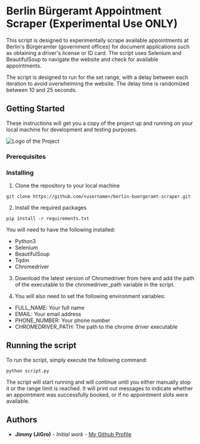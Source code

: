 # Berlin Bürgeramt Appointment Scraper (Experimental Use ONLY)

This script is designed to experimentally scrape available appointments at Berlin's Bürgeramter (government offices) for document applications such as obtaining a driver's license or ID card. The script uses Selenium and BeautifulSoup to navigate the website and check for available appointments.

The script is designed to run for the set range, with a delay between each iteration to avoid overwhelming the website. The delay time is randomized between 10 and 25 seconds.

## Getting Started
These instructions will get you a copy of the project up and running on your local machine for development and testing purposes.

![Logo of the Project](https://images.pexels.com/photos/2817497/pexels-photo-2817497.jpeg?auto=compress&cs=tinysrgb&w=1260&h=750&dpr=2)

### Prerequisites

### Installing
1. Clone the repository to your local machine
```
git clone https://github.com/<username>/berlin-buergeramt-scraper.git
```

2. Install the required packages
```
pip install -r requirements.txt
```
You will need to have the following installed:
- Python3
- Selenium
- BeautifulSoup
- Tqdm
- Chromedriver

3. Download the latest version of Chromedriver from here and add the path of the executable to the chromedriver_path variable in the script.

4. You will also need to set the following environment variables:
- FULL_NAME: Your full name
- EMAIL: Your email address
- PHONE_NUMBER: Your phone number
- CHROMEDRIVER_PATH: The path to the chrome driver executable


## Running the script
To run the script, simply execute the following command:
```
python script.py
```
The script will start running and will continue until you either manually stop it or the range limit is reached. It will print out messages to indicate whether an appointment was successfully booked, or if no appointment slots were available.

## Authors
- **Jimmy (JiGro)** - *Initial work* - [My Github Profile](https://github.com/JiGro)
